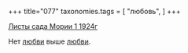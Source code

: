 +++
title="077"
taxonomies.tags = [
 "любовь",
]
+++


[Листы сада Мории 1 1924г](/agni/1924)




Нет [любви](/tags/любовь) выше [любви](/tags/любовь).   


